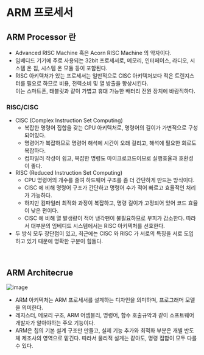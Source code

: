 # ARM 프로세서

## ARM Processor 란
+ Advanced RISC Machine 혹은 Acorn RISC Machine 의 약자이다.
+ 임베디드 기기에 주로 사용되는 32bit 프로세서로, 메모리, 인터페이스, 라디오, 시스템 온 칩, 시스템 온 모듈 등이 포함된다.
+ RISC 아키텍처가 있는 프로세서는 일반적으로 CISC 아키텍처보다 적은 트렌지스터를 필요로 하므로 비용, 전력소비 및 열 방출을 향상시킨다.    
이는 스마트폰, 태블릿과 같이 가볍고 휴대 가능한 배터리 전원 장치에 바람직하다.

### RISC/CISC
+ CISC (Complex Instruction Set Computing)
    - 복잡한 명령어 집합을 갖는 CPU 아키텍처로, 명령어의 길이가 가변적으로 구성되어있다.
    - 명령어가 복잡하므로 명령어 해석에 시간이 오래 걸리고, 해석에 필요한 회로도 복잡하다.
    - 컴파일러 작성이 쉽고, 복잡한 명령도 마이크로코드이므로 실행효율과 호환성이 좋다.
+ RISC (Reduced Instruction Set Computing)
    - CPU 명령어의 개수를 줄여 하드웨어 구조를 좀 더 간단하게 만드는 방식이다.
    - CISC 에 비해 명령어 구조가 간단하고 명령어 수가 적어 빠르고 효율적인 처리가 가능하다.
    - 하지만 컴파일러 최적화 과정이 복잡하고, 명령 길이가 고정되어 있어 코드 효율이 낮은 편이다. 
    - CISC 에 비해 열 발생량이 적어 냉각팬이 불필요하므로 부피가 감소한다. 따라서 대부분의 임베디드 시스템에서는 RISC 아키텍처를 선호한다.
+ 두 방식 모두 장단점이 있고, 최근에는 CISC 와 RISC 가 서로의 특징을 서로 도입하고 있기 때문에 명확한 구분이 힘들다. 

<br>

## ARM Architecrue     
    
![image](https://user-images.githubusercontent.com/49611158/145670585-f6d2bc0b-eea2-4b03-bd88-fd55fbbe4a90.png)    

    
+ ARM 아키텍처는 ARM 프로세서를 설계하는 디자인을 의미하며, 프로그래머 모델을 의미한다.
+ 레지스터, 메모리 구조, ARM 어셈블리, 명령어, 함수 호출규악과 같이 소프트웨어 개발자가 알아야하는 주요 기능이다.
+ ARM은 칩의 기본 설계 구조만 만들고, 실제 기능 추가와 최적화 부분은 개별 반도체 제조사의 영역으로 맡긴다. 따라서 물리적 설계는 같아도, 명령 집합이 모두 다를 수 있다.